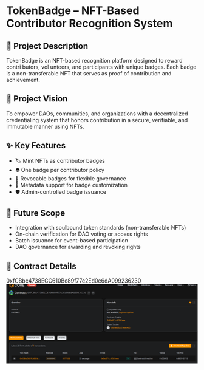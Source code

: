 # TokenBadge – NFT-Based Contributor  Recognition System

## 📄 Project Description
    
TokenBadge is an NFT-based recognition platform designed to reward contri butors, vol unteers, and participants with unique badges. Each badge is a non-transferable NFT that serves as proof of contribution and achievement.

## 🎯 Project Vision

To empower DAOs, communities, and organizations with a decentralized credentialing system that honors contribution in a secure, verifiable, and immutable manner using NFTs.
    
## ✨ Key Features

- 🏷️ Mint NFTs as  contributor badges
- ⛔ One badge per contributor policy
- 🔁 Revocable badges for flexible governance
- 🎨 Metadata support for badge customization
- 🛡️ Admin-controlled badge issuance

## 🔮 Future Scope

- Integration with soulbound token standards (non-transferable NFTs)
- On-chain verification for DAO voting or access rights
- Batch issuance for event-based participation
- DAO governance for awarding and revoking rights

## 📜 Contract Details
0xfCBbc4738ECC610Be89f77c2Ed0e6dA099236230
![alt text](image.png)

